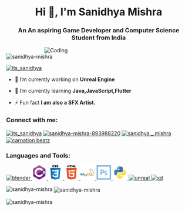 <h1 align="center">Hi 👋, I'm Sanidhya Mishra</h1>
<h3 align="center">An An aspiring Game Developer and Computer Science Student from India</h3>
<img align="right" alt="Coding" width="400" src="https://cdn.dribbble.com/users/1894420/screenshots/14032021/media/a85f637f1eb4cd5efdd307f9760472a1.gif">

<p align="left"> <img src="https://komarev.com/ghpvc/?username=sanidhya-mishra&label=Profile%20views&color=0e75b6&style=flat" alt="sanidhya-mishra" /> </p>

<p align="left"> <a href="https://twitter.com/its_sanidhya" target="blank"><img src="https://img.shields.io/twitter/follow/its_sanidhya?logo=twitter&style=for-the-badge" alt="its_sanidhya" /></a> </p>

- 🔭 I’m currently working on **Unreal Engine**

- 🌱 I’m currently learning **Java,JavaScript,Flutter**

- ⚡ Fun fact **I am also a SFX Artist.**

<h3 align="left">Connect with me:</h3>
<p align="left">
<a href="https://twitter.com/its_sanidhya" target="blank"><img align="center" src="https://raw.githubusercontent.com/rahuldkjain/github-profile-readme-generator/master/src/images/icons/Social/twitter.svg" alt="its_sanidhya" height="30" width="40" /></a>
<a href="https://linkedin.com/in/sanidhya-mishra-893988220" target="blank"><img align="center" src="https://raw.githubusercontent.com/rahuldkjain/github-profile-readme-generator/master/src/images/icons/Social/linked-in-alt.svg" alt="sanidhya-mishra-893988220" height="30" width="40" /></a>
<a href="https://instagram.com/sanidhya._.mishra" target="blank"><img align="center" src="https://raw.githubusercontent.com/rahuldkjain/github-profile-readme-generator/master/src/images/icons/Social/instagram.svg" alt="sanidhya._.mishra" height="30" width="40" /></a>
<a href="https://www.youtube.com/@carnationbeatz2258" target="blank"><img align="center" src="https://raw.githubusercontent.com/rahuldkjain/github-profile-readme-generator/master/src/images/icons/Social/youtube.svg" alt="carnation beatz" height="30" width="40" /></a>
</p>

<h3 align="left">Languages and Tools:</h3>
<p align="left"> <a href="https://www.blender.org/" target="_blank" rel="noreferrer"> <img src="https://download.blender.org/branding/community/blender_community_badge_white.svg" alt="blender" width="40" height="40"/> </a> <a href="https://www.w3schools.com/cs/" target="_blank" rel="noreferrer"> <img src="https://raw.githubusercontent.com/devicons/devicon/master/icons/csharp/csharp-original.svg" alt="csharp" width="40" height="40"/> </a> <a href="https://www.w3schools.com/css/" target="_blank" rel="noreferrer"> <img src="https://raw.githubusercontent.com/devicons/devicon/master/icons/css3/css3-original-wordmark.svg" alt="css3" width="40" height="40"/> </a> <a href="https://www.w3.org/html/" target="_blank" rel="noreferrer"> <img src="https://raw.githubusercontent.com/devicons/devicon/master/icons/html5/html5-original-wordmark.svg" alt="html5" width="40" height="40"/> </a> <a href="https://www.mysql.com/" target="_blank" rel="noreferrer"> <img src="https://raw.githubusercontent.com/devicons/devicon/master/icons/mysql/mysql-original-wordmark.svg" alt="mysql" width="40" height="40"/> </a> <a href="https://www.photoshop.com/en" target="_blank" rel="noreferrer"> <img src="https://raw.githubusercontent.com/devicons/devicon/master/icons/photoshop/photoshop-line.svg" alt="photoshop" width="40" height="40"/> </a> <a href="https://www.python.org" target="_blank" rel="noreferrer"> <img src="https://raw.githubusercontent.com/devicons/devicon/master/icons/python/python-original.svg" alt="python" width="40" height="40"/> </a> <a href="https://unrealengine.com/" target="_blank" rel="noreferrer"> <img src="https://raw.githubusercontent.com/kenangundogan/fontisto/036b7eca71aab1bef8e6a0518f7329f13ed62f6b/icons/svg/brand/unreal-engine.svg" alt="unreal" width="40" height="40"/> </a> <a href="https://www.adobe.com/products/xd.html" target="_blank" rel="noreferrer"> <img src="https://cdn.worldvectorlogo.com/logos/adobe-xd.svg" alt="xd" width="40" height="40"/> </a> </p>

<p><img align="left" src="https://github-readme-stats.vercel.app/api/top-langs?username=sanidhya-mishra&show_icons=true&locale=en&layout=compact" alt="sanidhya-mishra" /></p>

<p>&nbsp;<img align="center" src="https://github-readme-stats.vercel.app/api?username=sanidhya-mishra&show_icons=true&locale=en" alt="sanidhya-mishra" /></p>

<p><img align="center" src="https://github-readme-streak-stats.herokuapp.com/?user=sanidhya-mishra&" alt="sanidhya-mishra" /></p>

